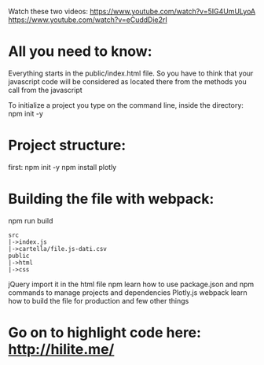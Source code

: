Watch these two videos:
https://www.youtube.com/watch?v=5IG4UmULyoA
https://www.youtube.com/watch?v=eCuddDie2rI

# All you need to know:

Everything starts in the public/index.html file. So you have to think that
your javascript code will be considered as located there from the methods you call
from the javascript

To initialize a project you type on the command line, inside the directory:
npm init -y

# Project structure:

first: npm init -y
npm install plotly

# Building the file with webpack:

npm run build

    src
    |->index.js
    |->cartella/file.js-dati.csv
    public
    |->html
    |->css

jQuery import it in the html file
npm learn how to use package.json and npm commands to manage projects and dependencies
Plotly.js
webpack learn how to build the file for production and few other things

# Go on to highlight code here: http://hilite.me/
